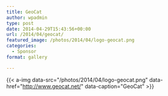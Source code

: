 ```yaml
---
title: GeoCat
author: wpadmin
type: post
date: 2014-04-29T15:43:56+00:00
url: /2014/04/geocat/
featured_image: /photos/2014/04/logo-geocat.png
categories:
  - Sponsor
format: gallery

---
```

{{< a-img data-src="/photos/2014/04/logo-geocat.png" data-href="http://www.geocat.net/" data-caption="GeoCat" >}}
